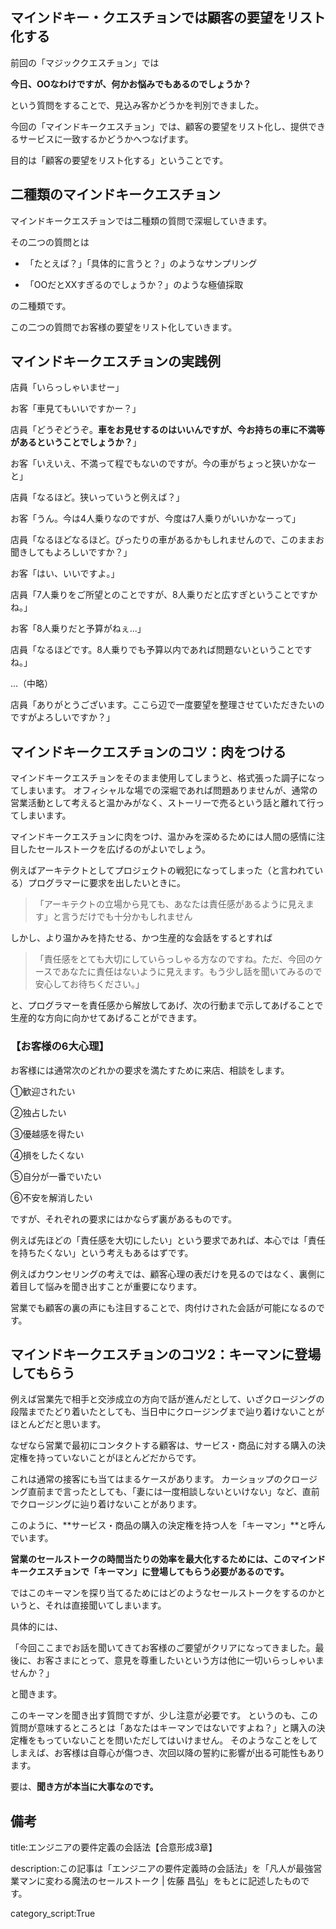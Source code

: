 





## マインドキー・クエスチョンでは顧客の要望をリスト化する

前回の「マジッククエスチョン」では

**今日、OOなわけですが、何かお悩みでもあるのでしょうか？**

という質問をすることで、見込み客かどうかを判別できました。

今回の「マインドキークエスチョン」では、顧客の要望をリスト化し、提供できるサービスに一致するかどうかへつなげます。

目的は「顧客の要望をリスト化する」ということです。


## 二種類のマインドキークエスチョン

マインドキークエスチョンでは二種類の質問で深堀していきます。

その二つの質問とは

- 「たとえば？」「具体的に言うと？」のようなサンプリング

- 「OOだとXXすぎるのでしょうか？」のような極値採取

の二種類です。

この二つの質問でお客様の要望をリスト化していきます。


## マインドキークエスチョンの実践例


店員「いらっしゃいませー」

お客「車見てもいいですかー？」

店員「どうぞどうぞ。**車をお見せするのはいいんですが、今お持ちの車に不満等があるということでしょうか？**」

お客「いえいえ、不満って程でもないのですが。今の車がちょっと狭いかなーと」

店員「なるほど。狭いっていうと例えば？」

お客「うん。今は4人乗りなのですが、今度は7人乗りがいいかなーって」

店員「なるほどなるほど。ぴったりの車があるかもしれませんので、このままお聞きしてもよろしいですか？」

お客「はい、いいですよ。」

店員「7人乗りをご所望とのことですが、8人乗りだと広すぎということですかね。」

お客「8人乗りだと予算がねぇ...」

店員「なるほどです。8人乗りでも予算以内であれば問題ないということですね。」

...（中略）

店員「ありがとうございます。ここら辺で一度要望を整理させていただきたいのですがよろしいですか？」


## マインドキークエスチョンのコツ：肉をつける

マインドキークエスチョンをそのまま使用してしまうと、格式張った調子になってしまいます。
オフィシャルな場での深堀であれば問題ありませんが、通常の営業活動として考えると温かみがなく、ストーリーで売るという話と離れて行ってしまいます。

マインドキークエスチョンに肉をつけ、温かみを深めるためには人間の感情に注目したセールストークを広げるのがよいでしょう。

例えばアーキテクトとしてプロジェクトの戦犯になってしまった（と言われている）プログラマーに要求を出したいときに。

> 「アーキテクトの立場から見ても、あなたは責任感があるように見えます」と言うだけでも十分かもしれません

しかし、より温かみを持たせる、かつ生産的な会話をするとすれば

> 「責任感をとても大切にしていらっしゃる方なのですね。ただ、今回のケースであなたに責任はないように見えます。もう少し話を聞いてみるので安心してお待ちください。」

と、プログラマーを責任感から解放してあげ、次の行動まで示してあげることで生産的な方向に向かせてあげることができます。



### 【お客様の6大心理】

お客様には通常次のどれかの要求を満たすために来店、相談をします。

①歓迎されたい

②独占したい

③優越感を得たい

④損をしたくない

⑤自分が一番でいたい

⑥不安を解消したい

ですが、それぞれの要求にはかならず裏があるものです。

例えば先ほどの「責任感を大切にしたい」という要求であれば、本心では「責任を持ちたくない」という考えもあるはずです。

例えばカウンセリングの考えでは、顧客心理の表だけを見るのではなく、裏側に着目して悩みを聞き出すことが重要になります。

営業でも顧客の裏の声にも注目することで、肉付けされた会話が可能になるのです。


## マインドキークエスチョンのコツ2：キーマンに登場してもらう

例えば営業先で相手と交渉成立の方向で話が進んだとして、いざクロージングの段階までたどり着いたとしても、当日中にクロージングまで辿り着けないことがほとんどだと思います。

なぜなら営業で最初にコンタクトする顧客は、サービス・商品に対する購入の決定権を持っていないことがほとんどだからです。

これは通常の接客にも当てはまるケースがあります。
カーショップのクロージング直前まで言ったとしても、「妻には一度相談しないといけない」など、直前でクロージングに辿り着けないことがあります。

このように、**サービス・商品の購入の決定権を持つ人を「キーマン」**と呼んでいます。

**営業のセールストークの時間当たりの効率を最大化するためには、このマインドキークエスチョンで「キーマン」に登場してもらう必要があるのです。**

ではこのキーマンを探り当てるためにはどのようなセールストークをするのかというと、それは直接聞いてしまいます。

具体的には、

「今回ここまでお話を聞いてきてお客様のご要望がクリアになってきました。最後に、お客さまにとって、意見を尊重したいという方は他に一切いらっしゃいませんか？」

と聞きます。

このキーマンを聞き出す質問ですが、少し注意が必要です。
というのも、この質問が意味するところとは「あなたはキーマンではないですよね？」と購入の決定権をもっていないことを問いただしてはいけません。
そのようなことをしてしまえば、お客様は自尊心が傷つき、次回以降の誓約に影響が出る可能性もあります。

要は、**聞き方が本当に大事なのです。**






## 備考

title:エンジニアの要件定義の会話法【合意形成3章】

description:この記事は「エンジニアの要件定義時の会話法」を「凡人が最強営業マンに変わる魔法のセールストーク | 佐藤 昌弘」をもとに記述したものです。



category_script:True